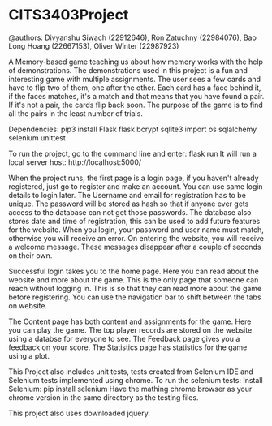 # CITS3403Project
@authors: Divyanshu Siwach (22912646), Ron Zatuchny (22984076), Bao Long Hoang (22667153), Oliver Winter (22987923)

A Memory-based game teaching us about how memory works with the help of demonstrations. The demonstrations used in this project is a fun and interesting game with multiple assignments. The user sees a few cards and have to flip two of them, one after the other. Each card has a face behind it, if the faces matches, it's a match and that means that you have found a pair. If it's not a pair, the cards flip back soon. The purpose of the game is to find all the pairs in the least number of trials.

Dependencies:
pip3 install Flask
flask
bcrypt
sqlite3
import os
sqlalchemy
selenium
unittest

To run the project, go to the command line and enter: flask run
It will run a local server host: http://localhost:5000/

When the project runs, the first page is a login page, if you haven't already registered, just go to register and make an account. You can use same login details to login later. The Username and email for registration has to be unique. The password will be stored as hash so that if anyone ever gets access to the database can not get those passwords. The database also stores date and time of registration, this can be used to add future features for the website.
When you login, your password and user name must match, otherwise you will receive an error. On entering the website, you will receive a welcome message. These messages disappear after a couple of seconds on their own.

Successful login takes you to the home page. Here you can read about the website and more about the game. This is the only page that someone can reach without logging in. This is so that they can read more about the game before registering. You can use the navigation bar to shift between the tabs on website.

The Content page has both content and assignments for the game. Here you can play the game. The top player records are stored on the website using a databse for everyone to see. The Feedback page gives you a feedback on your score. The Statistics page has statistics for the game using a plot.

This Project also includes unit tests, tests created from Selenium IDE and Selenium tests implemented using chrome. To run the selenium tests:
Install Selenium: pip install selenium
Have the mathing chrome browser as your chrome version in the same directory as the testing files.


This project also uses downloaded jquery. 
